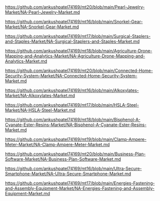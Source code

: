<p><a href="https://github.com/ankushpatel74169/mt20/blob/main/Pearl-Jewelry-Market/NA-Pearl-Jewelry-Market.md">https://github.com/ankushpatel74169/mt20/blob/main/Pearl-Jewelry-Market/NA-Pearl-Jewelry-Market.md</a></p><p><a href="https://github.com/ankushpatel74169/mt16/blob/main/Snorkel-Gear-Market/NA-Snorkel-Gear-Market.md">https://github.com/ankushpatel74169/mt16/blob/main/Snorkel-Gear-Market/NA-Snorkel-Gear-Market.md</a></p><p><a href="https://github.com/ankushpatel74169/mt17/blob/main/Surgical-Staplers-and-Staples-Market/NA-Surgical-Staplers-and-Staples-Market.md">https://github.com/ankushpatel74169/mt17/blob/main/Surgical-Staplers-and-Staples-Market/NA-Surgical-Staplers-and-Staples-Market.md</a></p><p><a href="https://github.com/ankushpatel74169/mt18/blob/main/Agriculture-Drone-Mapping-and-Analytics-Market/NA-Agriculture-Drone-Mapping-and-Analytics-Market.md">https://github.com/ankushpatel74169/mt18/blob/main/Agriculture-Drone-Mapping-and-Analytics-Market/NA-Agriculture-Drone-Mapping-and-Analytics-Market.md</a></p><p><a href="https://github.com/ankushpatel74169/mt20/blob/main/Connected-Home-Security-System-Market/NA-Connected-Home-Security-System-Market.md">https://github.com/ankushpatel74169/mt20/blob/main/Connected-Home-Security-System-Market/NA-Connected-Home-Security-System-Market.md</a></p><p><a href="https://github.com/ankushpatel74169/mt16/blob/main/Alkoxylates-Market/NA-Alkoxylates-Market.md">https://github.com/ankushpatel74169/mt16/blob/main/Alkoxylates-Market/NA-Alkoxylates-Market.md</a></p><p><a href="https://github.com/ankushpatel74169/mt17/blob/main/HSLA-Steel-Market/NA-HSLA-Steel-Market.md">https://github.com/ankushpatel74169/mt17/blob/main/HSLA-Steel-Market/NA-HSLA-Steel-Market.md</a></p><p><a href="https://github.com/ankushpatel74169/mt18/blob/main/Bisphenol-A-Cyanate-Ester-Resins-Market/NA-Bisphenol-A-Cyanate-Ester-Resins-Market.md">https://github.com/ankushpatel74169/mt18/blob/main/Bisphenol-A-Cyanate-Ester-Resins-Market/NA-Bisphenol-A-Cyanate-Ester-Resins-Market.md</a></p><p><a href="https://github.com/ankushpatel74169/mt19/blob/main/Clamp-Ampere-Meter-Market/NA-Clamp-Ampere-Meter-Market.md">https://github.com/ankushpatel74169/mt19/blob/main/Clamp-Ampere-Meter-Market/NA-Clamp-Ampere-Meter-Market.md</a></p><p><a href="https://github.com/ankushpatel74169/mt20/blob/main/Business-Plan-Software-Market/NA-Business-Plan-Software-Market.md">https://github.com/ankushpatel74169/mt20/blob/main/Business-Plan-Software-Market/NA-Business-Plan-Software-Market.md</a></p><p><a href="https://github.com/ankushpatel74169/mt16/blob/main/Ultra-Secure-Smartphone-Market/NA-Ultra-Secure-Smartphone-Market.md">https://github.com/ankushpatel74169/mt16/blob/main/Ultra-Secure-Smartphone-Market/NA-Ultra-Secure-Smartphone-Market.md</a></p><p><a href="https://github.com/ankushpatel74169/mt17/blob/main/Energies-Fastening-and-Assembly-Equipment-Market/NA-Energies-Fastening-and-Assembly-Equipment-Market.md">https://github.com/ankushpatel74169/mt17/blob/main/Energies-Fastening-and-Assembly-Equipment-Market/NA-Energies-Fastening-and-Assembly-Equipment-Market.md</a></p>
